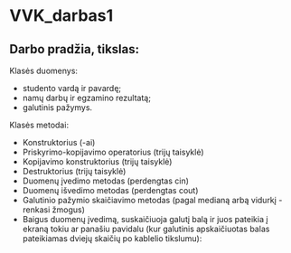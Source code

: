 # VVK_darbas1

## Darbo pradžia, tikslas: 

Klasės duomenys:
* studento vardą ir pavardę;
* namų darbų ir egzamino rezultatą;
* galutinis pažymys.
  
 Klasės metodai: 
* Konstruktorius (-ai) 
* Priskyrimo-kopijavimo operatorius (trijų taisyklė)
* Kopijavimo konstruktorius (trijų taisyklė)
* Destruktorius (trijų taisyklė)
* Duomenų įvedimo metodas (perdengtas cin)
* Duomenų išvedimo metodas (perdengtas cout)
* Galutinio pažymio skaičiavimo metodas (pagal medianą arbą vidurkį - renkasi žmogus)
* Baigus duomenų įvedimą, suskaičiuoja galutį balą ir juos pateikia į ekraną tokiu ar panašiu pavidalu (kur galutinis apskaičiuotas balas pateikiamas dviejų skaičių po kablelio tikslumu):
